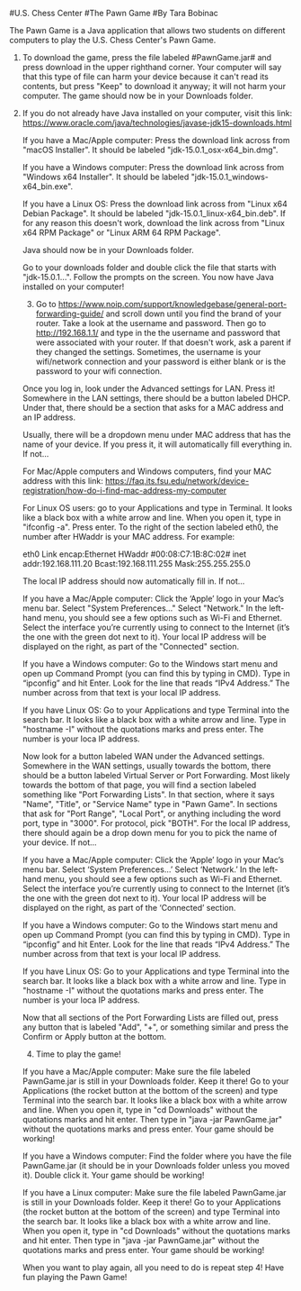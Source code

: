 #U.S. Chess Center
#The Pawn Game
#By Tara Bobinac

The Pawn Game is a Java application that allows two students on different computers to play the U.S. Chess Center's Pawn Game.

1. To download the game, press the file labeled #PawnGame.jar# and press download in the upper righthand corner. Your computer will say that this type of file can harm your device because it can't read its contents, but press "Keep" to download it anyway; it will not harm your computer. The game should now be in your Downloads folder.

2. If you do not already have Java installed on your computer, visit this link: https://www.oracle.com/java/technologies/javase-jdk15-downloads.html
   
   If you have a Mac/Apple computer:
   Press the download link across from "macOS Installer". It should be labeled "jdk-15.0.1_osx-x64_bin.dmg".
   
   If you have a Windows computer: 
   Press the download link across from "Windows x64 Installer". It should be labeled "jdk-15.0.1_windows-x64_bin.exe".
   
   If you have a Linux OS:
   Press the download link across from "Linux x64 Debian Package". It should be labeled "jdk-15.0.1_linux-x64_bin.deb". If for any reason this doesn't work, download the link across from "Linux x64 RPM Package" or "Linux ARM 64 RPM Package".
   
   Java should now be in your Downloads folder.
   
   Go to your downloads folder and double click the file that starts with "jdk-15.0.1...". Follow the prompts on the screen. You now have Java installed on your computer!
   
   3. Go to https://www.noip.com/support/knowledgebase/general-port-forwarding-guide/ and scroll down until you find the brand of your router. Take a look at the username and password. Then go to http://192.168.1.1/ and type in the the username and password that were associated with your router. If that doesn't work, ask a parent if they changed the settings. Sometimes, the username is your wifi/network connection and your password is either blank or is the password to your wifi connection.
   
   Once you log in, look under the Advanced settings for LAN. Press it! Somewhere in the LAN settings, there should be a button labeled DHCP. Under that, there should be a section that asks for a MAC address and an IP address.
   
   Usually, there will be a dropdown menu under MAC address that has the name of your device. If you press it, it will automatically fill everything in. If not...
   
   For Mac/Apple computers and Windows computers, find your MAC address with this link: https://faq.its.fsu.edu/network/device-registration/how-do-i-find-mac-address-my-computer
   
   For Linux OS users: go to your Applications and type in Terminal. It looks like a black box with a white arrow and line. When you open it, type in "ifconfig -a". Press enter. To the right of the section labeled eth0, the number after HWaddr is your MAC address. For example:
   
   eth0      Link encap:Ethernet HWaddr #00:08:C7:1B:8C:02#
          inet addr:192.168.111.20  Bcast:192.168.111.255  Mask:255.255.255.0
          
   The local IP address should now automatically fill in. If not...
          
   If you have a Mac/Apple computer: 
   Click the ‘Apple’ logo in your Mac’s menu bar. Select "System Preferences…" Select "Network." In the left-hand menu, you should see a few options such as Wi-Fi and Ethernet. Select the interface you’re currently using to connect to the Internet (it’s the one with the green dot next to it). Your local IP address will be displayed on the right, as part of the "Connected" section.
   
   If you have a Windows computer:
   Go to the Windows start menu and open up Command Prompt (you can find this by typing in CMD). Type in “ipconfig” and hit Enter. Look for the line that reads “IPv4 Address.” The number across from that text is your local IP address.
   
   If you have Linux OS:
   Go to your Applications and type Terminal into the search bar. It looks like a black box with a white arrow and line. Type in "hostname -I" without the quotations marks and press enter. The number is your loca IP address.
         
   Now look for a button labeled WAN under the Advanced settings. Somewhere in the WAN settings, usually towards the bottom, there should be a button labeled Virtual Server or Port Forwarding. Most likely towards the bottom of that page, you will find a section labeled something like "Port Forwarding Lists". In that section, where it says "Name", "Title", or "Service Name" type in "Pawn Game". In sections that ask for "Port Range", "Local Port", or anything including the word port, type in "3000". For protocol, pick "BOTH". For the local IP address, there should again be a drop down menu for you to pick the name of your device. If not...
   
   If you have a Mac/Apple computer: 
   Click the ‘Apple’ logo in your Mac’s menu bar. Select ‘System Preferences…’ Select ‘Network.’ In the left-hand menu, you should see a few options such as Wi-Fi and Ethernet. Select the interface you’re currently using to connect to the Internet (it’s the one with the green dot next to it). Your local IP address will be displayed on the right, as part of the ‘Connected’ section.
   
   If you have a Windows computer:
   Go to the Windows start menu and open up Command Prompt (you can find this by typing in CMD). Type in “ipconfig” and hit Enter. Look for the line that reads “IPv4 Address.” The number across from that text is your local IP address.
   
   If you have Linux OS:
   Go to your Applications and type Terminal into the search bar. It looks like a black box with a white arrow and line. Type in "hostname -I" without the quotations marks and press enter. The number is your loca IP address.
   
   Now that all sections of the Port Forwarding Lists are filled out, press any button that is labeled "Add", "+", or something similar and press the Confirm or Apply button at the bottom.
   
   4. Time to play the game!
   
   If you have a Mac/Apple computer: Make sure the file labeled PawnGame.jar is still in your Downloads folder. Keep it there! Go to your Applications (the rocket button at the bottom of the screen) and type Terminal into the search bar. It looks like a black box with a white arrow and line. When you open it, type in "cd Downloads" without the quotations marks and hit enter. Then type in "java -jar PawnGame.jar" without the quotations marks and press enter. Your game should be working!
   
   If you have a Windows computer: Find the folder where you have the file PawnGame.jar (it should be in your Downloads folder unless you moved it). Double click it. Your game should be working!
   
   If you have a Linux computer: Make sure the file labeled PawnGame.jar is still in your Downloads folder. Keep it there! Go to your Applications (the rocket button at the bottom of the screen) and type Terminal into the search bar. It looks like a black box with a white arrow and line. When you open it, type in "cd Downloads" without the quotations marks and hit enter. Then type in "java -jar PawnGame.jar" without the quotations marks and press enter. Your game should be working!
   
   When you want to play again, all you need to do is repeat step 4! Have fun playing the Pawn Game!
